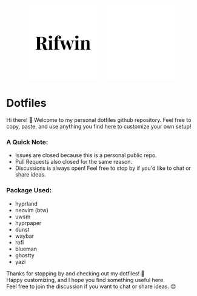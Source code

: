 <p align="center">
  <img src="dark.png#gh-light-mode-only" alt="Light Logo" width="200px">
  <img src="light.png#gh-dark-mode-only" alt="Dark Logo" width="200px">
</p>

# Dotfiles

Hi there! 👋 Welcome to my personal dotfiles github repository. Feel free to copy, paste, and use anything you find here to customize your own setup!

### A Quick Note:
- Issues are closed because this is a personal public repo.
- Pull Requests also closed for the same reason.
- Discussions is always open! Feel free to stop by if you'd like to chat or share ideas.

### Package Used:
- hyprland
- neovim (btw)
- uwsm
- hyprpaper
- dunst
- waybar
- rofi
- blueman
- ghostty
- yazi

Thanks for stopping by and checking out my dotfiles! 🎉  
Happy customizing, and I hope you find something useful here.  
Feel free to join the discussion if you want to chat or share ideas. 😊

